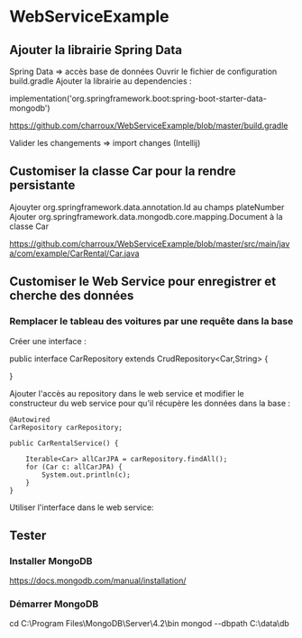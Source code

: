 # WebServiceExample

## Ajouter la librairie Spring Data

Spring Data => accès base de données
Ouvrir le fichier de configuration build.gradle
Ajouter la librairie au dependencies :

implementation('org.springframework.boot:spring-boot-starter-data-mongodb')

https://github.com/charroux/WebServiceExample/blob/master/build.gradle

Valider les changements => import changes (Intellij)

## Customiser la classe Car pour la rendre persistante

Ajouyter org.springframework.data.annotation.Id au champs plateNumber
Ajouter org.springframework.data.mongodb.core.mapping.Document à la classe Car

https://github.com/charroux/WebServiceExample/blob/master/src/main/java/com/example/CarRental/Car.java

## Customiser le Web Service pour enregistrer et cherche des données

### Remplacer le tableau des voitures par une requête dans la base

Créer une interface : 

public interface CarRepository extends CrudRepository<Car,String> {

}


Ajouter l'accès au repository dans le web service et modifier le constructeur du web service pour qu'il récupère les données dans la base :

	@Autowired
	CarRepository carRepository;
	
	public CarRentalService() {

		Iterable<Car> allCarJPA = carRepository.findAll();
		for (Car c: allCarJPA) {
			System.out.println(c);
		}
    }
    
Utiliser l'interface dans le web service:


## Tester

### Installer MongoDB

https://docs.mongodb.com/manual/installation/

### Démarrer MongoDB

cd C:\Program Files\MongoDB\Server\4.2\bin
mongod --dbpath C:\data\db

